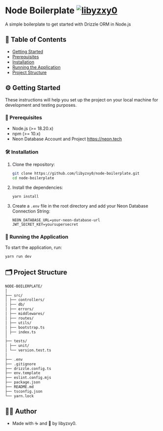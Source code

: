 # Node Boilerplate [![libyzxy0](https://img.shields.io/badge/by-libyzxy0-brightgreen?style=flat&logo=github&color=%2322d3ee)](https://libyzxy0.com)

A simple boilerplate to get started with Drizzle ORM in Node.js

## 📖 Table of Contents

- [Getting Started](#getting-started)
- [Prerequisites](#prerequisites)
- [Installation](#installation)
- [Running the Application](#running-the-application)
- [Project Structure](#project-structure)

## ⚙️ Getting Started

These instructions will help you set up the project on your local machine for development and testing purposes.

### 🎯 Prerequisites

- Node.js (>= 18.20.x)
- npm (>= 10.x)
- Neon Database Account and Project https://neon.tech

### 🛠️ Installation

1. Clone the repository:

   ```bash
   git clone https://github.com/libyzxy0/node-boilerplate.git
   cd node-boilerplate
   ```

2. Install the dependencies:

   ```bash
   yarn install
   ```

3. Create a `.env` file in the root directory and add your Neon Database Connection String:

   ```plaintext
   NEON_DATABASE_URL=your-neon-database-url
   JWT_SECRET_KEY=yoursupersecret
   ```



### 🚀 Running the Application

To start the application, run:

```bash
yarn run dev
```

## 🗂️ Project Structure

```bash 
NODE-BOILERPLATE/
│
├── src/
│ ├── controllers/
│ ├── db/
│ ├── errors/
│ ├── middlewares/
│ ├── routes/
│ ├── utils/
│ ├── bootstrap.ts
│ ├── index.ts
│
├── tests/
│ ├── unit/
│ └── version.test.ts
│
├── .env
├── .gitignore
├── drizzle.config.ts
├── env.template
├── eslint.config.mjs
├── package.json
├── README.md
├── tsconfig.json
└── yarn.lock
```

## 👨‍💻 Author
* Made with ☕ and 💙 by libyzxy0.

